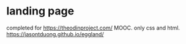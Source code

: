 # landing page
completed for https://theodinproject.com/ MOOC.
only css and html.
https://jasontduong.github.io/eggland/

